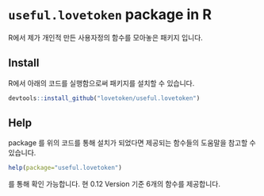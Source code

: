 # `useful.lovetoken` package in R

R에서 제가 개인적 만든 사용자정의 함수를 모아놓은 패키지 입니다.

## Install

R에서 아래의 코드를 실행함으로써 패키지를 설치할 수 있습니다.

```r
devtools::install_github("lovetoken/useful.lovetoken")
```

## Help

package 를 위의 코드를 통해 설치가 되었다면 제공되는 함수들의 도움말을 참고할 수 있습니다. 

```r
help(package="useful.lovetoken")
```

를 통해 확인 가능합니다. 
현 0.12 Version 기준 6개의 함수를 제공합니다. 
